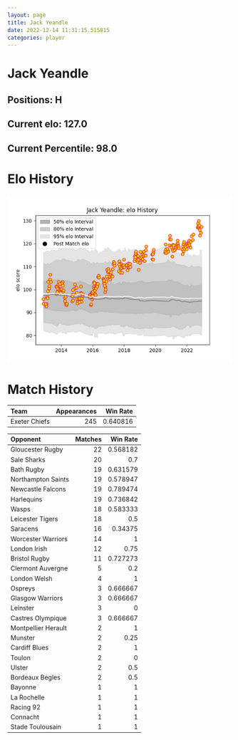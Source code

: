 ```yaml
---  
layout: page  
title: Jack Yeandle  
date: 2022-12-14 11:31:15.515815  
categories: player  
---
```

# Jack Yeandle

## Positions: H

## Current elo: 127.0

## Current Percentile: 98.0

# Elo History


![elo history](history_JackYeandle.png)
# Match History


| Team          |   Appearances |   Win Rate |
|:--------------|--------------:|-----------:|
| Exeter Chiefs |           245 |   0.640816 |

| Opponent            |   Matches |   Win Rate |
|:--------------------|----------:|-----------:|
| Gloucester Rugby    |        22 |   0.568182 |
| Sale Sharks         |        20 |   0.7      |
| Bath Rugby          |        19 |   0.631579 |
| Northampton Saints  |        19 |   0.578947 |
| Newcastle Falcons   |        19 |   0.789474 |
| Harlequins          |        19 |   0.736842 |
| Wasps               |        18 |   0.583333 |
| Leicester Tigers    |        18 |   0.5      |
| Saracens            |        16 |   0.34375  |
| Worcester Warriors  |        14 |   1        |
| London Irish        |        12 |   0.75     |
| Bristol Rugby       |        11 |   0.727273 |
| Clermont Auvergne   |         5 |   0.2      |
| London Welsh        |         4 |   1        |
| Ospreys             |         3 |   0.666667 |
| Glasgow Warriors    |         3 |   0.666667 |
| Leinster            |         3 |   0        |
| Castres Olympique   |         3 |   0.666667 |
| Montpellier Herault |         2 |   1        |
| Munster             |         2 |   0.25     |
| Cardiff Blues       |         2 |   1        |
| Toulon              |         2 |   0        |
| Ulster              |         2 |   0.5      |
| Bordeaux Begles     |         2 |   0.5      |
| Bayonne             |         1 |   1        |
| La Rochelle         |         1 |   1        |
| Racing 92           |         1 |   1        |
| Connacht            |         1 |   1        |
| Stade Toulousain    |         1 |   1        |